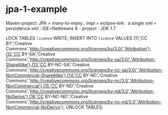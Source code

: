 jpa-1-example
=============

Maven-project: JPA = many-to-many : impl = eclipse-link : a single xml =  persistence.xml : IDE=Netbreans 8 - project : JDK 1.7

LOCK TABLES `licence` WRITE;
INSERT INTO `licence` VALUES (11,'CC BY','Creative Commons','http://creativecommons.org/licenses/by/3.0/','Attribution'),(12,'CC BY-SA','Creative Commons','http://creativecommons.org/licenses/by-sa/3.0/','Attribution-ShareAlike'),(13,'CC BY-NC-SA','Creative Commons','http://creativecommons.org/licenses/by-nc-sa/3.0/','Attribution-NonCommercial-ShareAlike'),(14,'CC BY-NC','Creative Commons','http://creativecommons.org/licenses/by-nc/3.0','Attribution-NonCommercial'),(15,'CC BY-ND','Creative Commons','http://creativecommons.org/licenses/by-nd/3.0','Attribution-NoDerivs'),(16,'CC BY-NC-ND','Creative Commons','http://creativecommons.org/licenses/by-nc-nd/3.0','Attribution-NonCommercial-NoDerivs');
UNLOCK TABLES;

